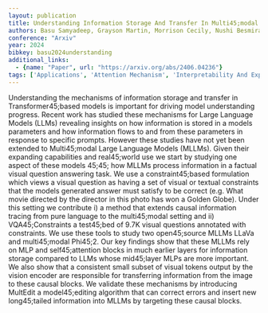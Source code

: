 ```yaml
---
layout: publication
title: Understanding Information Storage And Transfer In Multi45;modal Large Language Models
authors: Basu Samyadeep, Grayson Martin, Morrison Cecily, Nushi Besmira, Feizi Soheil, Massiceti Daniela
conference: "Arxiv"
year: 2024
bibkey: basu2024understanding
additional_links:
  - {name: "Paper", url: "https://arxiv.org/abs/2406.04236"}
tags: ['Applications', 'Attention Mechanism', 'Interpretability And Explainability', 'Model Architecture', 'Pretraining Methods', 'Prompting', 'RAG', 'Reinforcement Learning', 'Tools', 'Transformer']
---
```

Understanding the mechanisms of information storage and transfer in Transformer45;based models is important for driving model understanding progress. Recent work has studied these mechanisms for Large Language Models (LLMs) revealing insights on how information is stored in a models parameters and how information flows to and from these parameters in response to specific prompts. However these studies have not yet been extended to Multi45;modal Large Language Models (MLLMs). Given their expanding capabilities and real45;world use we start by studying one aspect of these models 45;45; how MLLMs process information in a factual visual question answering task. We use a constraint45;based formulation which views a visual question as having a set of visual or textual constraints that the models generated answer must satisfy to be correct (e.g. What movie directed by the director in this photo has won a Golden Globe). Under this setting we contribute i) a method that extends causal information tracing from pure language to the multi45;modal setting and ii) VQA45;Constraints a test45;bed of 9.7K visual questions annotated with constraints. We use these tools to study two open45;source MLLMs LLaVa and multi45;modal Phi45;2. Our key findings show that these MLLMs rely on MLP and self45;attention blocks in much earlier layers for information storage compared to LLMs whose mid45;layer MLPs are more important. We also show that a consistent small subset of visual tokens output by the vision encoder are responsible for transferring information from the image to these causal blocks. We validate these mechanisms by introducing MultEdit a model45;editing algorithm that can correct errors and insert new long45;tailed information into MLLMs by targeting these causal blocks.
